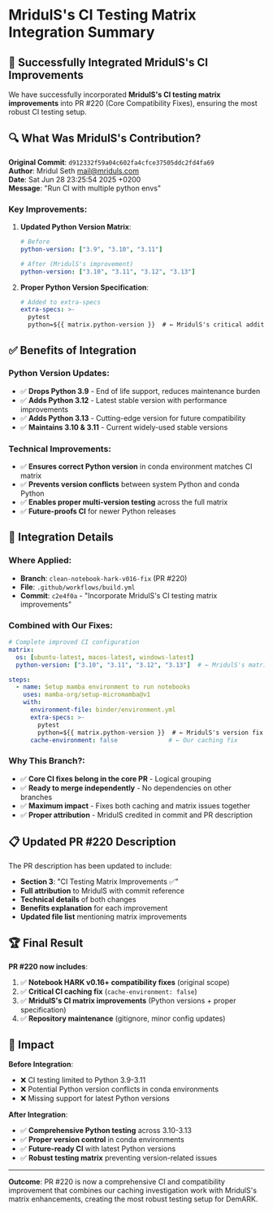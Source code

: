 # MridulS's CI Testing Matrix Integration Summary

## 🎯 **Successfully Integrated MridulS's CI Improvements**

We have successfully incorporated **MridulS's CI testing matrix improvements** into PR #220 (Core Compatibility Fixes), ensuring the most robust CI testing setup.

## 🔍 **What Was MridulS's Contribution?**

**Original Commit**: `d912332f59a04c602fa4cfce37505ddc2fd4fa69`  
**Author**: Mridul Seth <mail@mriduls.com>  
**Date**: Sat Jun 28 23:25:54 2025 +0200  
**Message**: "Run CI with multiple python envs"

### **Key Improvements**:

1. **Updated Python Version Matrix**:
   ```yaml
   # Before
   python-version: ["3.9", "3.10", "3.11"]
   
   # After (MridulS's improvement)
   python-version: ["3.10", "3.11", "3.12", "3.13"]
   ```

2. **Proper Python Version Specification**:
   ```yaml
   # Added to extra-specs
   extra-specs: >-
     pytest
     python=${{ matrix.python-version }}  # ← MridulS's critical addition
   ```

## ✅ **Benefits of Integration**

### **Python Version Updates**:
- ✅ **Drops Python 3.9** - End of life support, reduces maintenance burden
- ✅ **Adds Python 3.12** - Latest stable version with performance improvements
- ✅ **Adds Python 3.13** - Cutting-edge version for future compatibility
- ✅ **Maintains 3.10 & 3.11** - Current widely-used stable versions

### **Technical Improvements**:
- ✅ **Ensures correct Python version** in conda environment matches CI matrix
- ✅ **Prevents version conflicts** between system Python and conda Python
- ✅ **Enables proper multi-version testing** across the full matrix
- ✅ **Future-proofs CI** for newer Python releases

## 🔧 **Integration Details**

### **Where Applied**:
- **Branch**: `clean-notebook-hark-v016-fix` (PR #220)
- **File**: `.github/workflows/build.yml`
- **Commit**: `c2e4f0a` - "Incorporate MridulS's CI testing matrix improvements"

### **Combined with Our Fixes**:
```yaml
# Complete improved CI configuration
matrix:
  os: [ubuntu-latest, macos-latest, windows-latest]
  python-version: ["3.10", "3.11", "3.12", "3.13"]  # ← MridulS's matrix

steps:
  - name: Setup mamba environment to run notebooks
    uses: mamba-org/setup-micromamba@v1
    with:
      environment-file: binder/environment.yml
      extra-specs: >-
        pytest
        python=${{ matrix.python-version }}  # ← MridulS's version fix
      cache-environment: false              # ← Our caching fix
```

### **Why This Branch?**:
- ✅ **Core CI fixes belong in the core PR** - Logical grouping
- ✅ **Ready to merge independently** - No dependencies on other branches
- ✅ **Maximum impact** - Fixes both caching and matrix issues together
- ✅ **Proper attribution** - MridulS credited in commit and PR description

## 📋 **Updated PR #220 Description**

The PR description has been updated to include:
- **Section 3**: "CI Testing Matrix Improvements ✅"
- **Full attribution** to MridulS with commit reference
- **Technical details** of both changes
- **Benefits explanation** for each improvement
- **Updated file list** mentioning matrix improvements

## 🏆 **Final Result**

**PR #220 now includes**:
1. ✅ **Notebook HARK v0.16+ compatibility fixes** (original scope)
2. ✅ **Critical CI caching fix** (`cache-environment: false`)
3. ✅ **MridulS's CI matrix improvements** (Python versions + proper specification)
4. ✅ **Repository maintenance** (gitignore, minor config updates)

## 🎯 **Impact**

**Before Integration**:
- ❌ CI testing limited to Python 3.9-3.11
- ❌ Potential Python version conflicts in conda environments
- ❌ Missing support for latest Python versions

**After Integration**:
- ✅ **Comprehensive Python testing** across 3.10-3.13
- ✅ **Proper version control** in conda environments
- ✅ **Future-ready CI** with latest Python versions
- ✅ **Robust testing matrix** preventing version-related issues

---

**Outcome**: PR #220 is now a comprehensive CI and compatibility improvement that combines our caching investigation work with MridulS's matrix enhancements, creating the most robust testing setup for DemARK. 